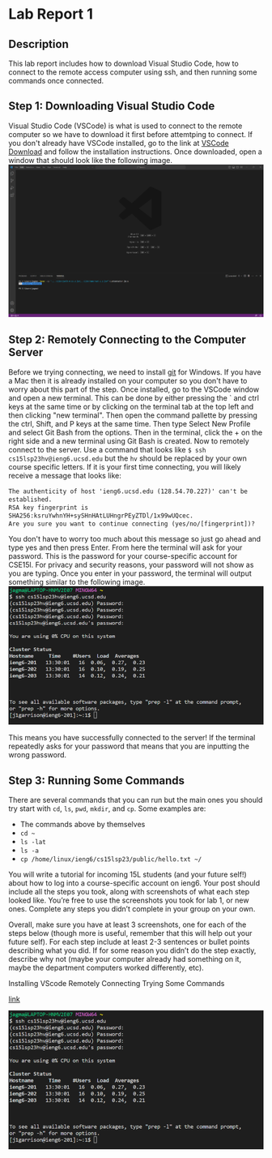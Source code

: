 # Lab Report 1
## Description
This lab report includes how to download Visual Studio Code, how to connect to the remote access computer using ssh, and then running some commands once connected.

## Step 1: Downloading Visual Studio Code
Visual Studio Code (VSCode) is what is used to connect to the remote computer so we have to download it first before attemtping to connect. If you don't already have VSCode installed, go to the link at [VSCode Download](https://code.visualstudio.com/) and follow the installation instructions. Once downloaded, open a window that should look like the following image. 
![Week 1 lab vs code screenshot.png](https://github.com/jimgarr/cse15l-lab-reports/blob/main/Week%201%20lab%20vs%20code%20screenshot.png)

## Step 2: Remotely Connecting to the Computer Server
Before we trying connecting, we need to install [git](https://gitforwindows.org/) for Windows. If you have a Mac then it is already installed on your computer so you don't have to worry about this part of the step. Once installed, go to the VSCode window and open a new terminal. This can be done by either pressing the \` and ctrl keys at the same time or by clicking on the terminal tab at the top left and then clicking "new terminal". Then open the command pallette by pressing the ctrl, Shift, and P keys at the same time. Then type Select New Profile and select Git Bash from the options. Then in the terminal, click the + on the right side and a new terminal using Git Bash is created. 
Now to remotely connect to the server. Use a command that looks like `$ ssh cs15lsp23hv@ieng6.ucsd.edu` but the `hv` should be replaced by your own course specific letters. If it is your first time connecting, you will likely receive a message that looks like:
```
The authenticity of host 'ieng6.ucsd.edu (128.54.70.227)' can't be established.
RSA key fingerprint is SHA256:ksruYwhnYH+sySHnHAtLUHngrPEyZTDl/1x99wUQcec.
Are you sure you want to continue connecting (yes/no/[fingerprint])?
```
You don't have to worry too much about this message so just go ahead and type yes and then press Enter. From here the terminal will ask for your password. This is the password for your course-specific account for CSE15l. For privacy and security reasons, your password will not show as you are typing. Once you enter in your password, the terminal will output something similar to the following image.
![week 1 lab sc2.png](https://github.com/jimgarr/cse15l-lab-reports/blob/main/week%201%20lab%20sc2.png)

This means you have successfully connected to the server! If the terminal repeatedly asks for your password that means that you are inputting the wrong password. 

## Step 3: Running Some Commands
There are several commands that you can run but the main ones you should try start with `cd`, `ls`, `pwd`, `mkdir`, and `cp`. 
Some examples are: 
* The commands above by themselves
* `cd ~`
* `ls -lat`
* `ls -a`
* `cp /home/linux/ieng6/cs15lsp23/public/hello.txt ~/`



You will write a tutorial for incoming 15L students (and your future self!) about how to log into a course-specific account on ieng6. Your post should include all the steps you took, along with screenshots of what each step looked like. You’re free to use the screenshots you took for lab 1, or new ones. Complete any steps you didn’t complete in your group on your own.

Overall, make sure you have at least 3 screenshots, one for each of the steps below (though more is useful, remember that this will help out your future self). For each step include at least 2-3 sentences or bullet points describing what you did. If for some reason you didn’t do the step exactly, describe why not (maybe your computer already had something on it, maybe the department computers worked differently, etc).

Installing VScode
Remotely Connecting
Trying Some Commands

[link](https://www.google.com/)

![week 1 lab sc2.png](https://github.com/jimgarr/cse15l-lab-reports/blob/main/week%201%20lab%20sc2.png)
